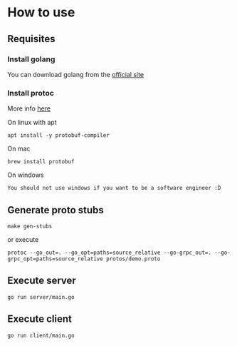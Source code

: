 # How to use

## Requisites

### Install golang

You can download golang from the [official site](https://go.dev/dl/)

### Install protoc

More info [here](https://grpc.io/docs/protoc-installation/)

On linux with apt
```
apt install -y protobuf-compiler
```

On mac
```
brew install protobuf
```

On windows
```
You should not use windows if you want to be a software engineer :D
```

## Generate proto stubs
```
make gen-stubs
```
or execute
```
protoc --go_out=. --go_opt=paths=source_relative --go-grpc_out=. --go-grpc_opt=paths=source_relative protos/demo.proto
```

## Execute server
```
go run server/main.go
```

## Execute client
```
go run client/main.go
```